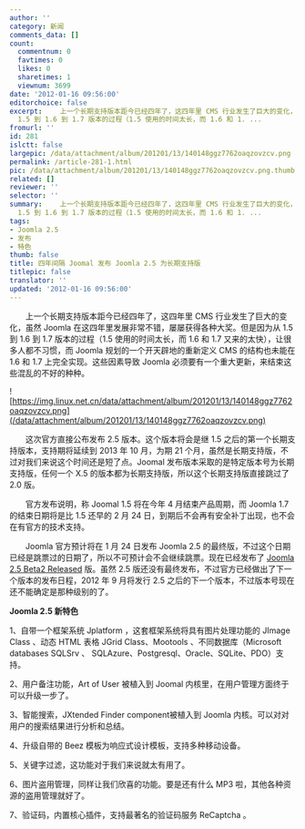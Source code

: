 ```yaml
---
author: ''
category: 新闻
comments_data: []
count:
  commentnum: 0
  favtimes: 0
  likes: 0
  sharetimes: 1
  viewnum: 3699
date: '2012-01-16 09:56:00'
editorchoice: false
excerpt: 　　上一个长期支持版本距今已经四年了，这四年里 CMS 行业发生了巨大的变化，虽然 Joomla 在这四年里发展非常不错，屡屡获得各种大奖。但是因为从
  1.5 到 1.6 到 1.7 版本的过程（1.5 使用的时间太长，而 1.6 和 1. ...
fromurl: ''
id: 281
islctt: false
largepic: /data/attachment/album/201201/13/140148ggz7762oaqzovzcv.png
permalink: /article-281-1.html
pic: /data/attachment/album/201201/13/140148ggz7762oaqzovzcv.png.thumb.jpg
related: []
reviewer: ''
selector: ''
summary: 　　上一个长期支持版本距今已经四年了，这四年里 CMS 行业发生了巨大的变化，虽然 Joomla 在这四年里发展非常不错，屡屡获得各种大奖。但是因为从
  1.5 到 1.6 到 1.7 版本的过程（1.5 使用的时间太长，而 1.6 和 1. ...
tags:
- Joomla 2.5
- 发布
- 特色
thumb: false
title: 四年间隔 Joomal 发布 Joomla 2.5 为长期支持版
titlepic: false
translator: ''
updated: '2012-01-16 09:56:00'
---
```


　　上一个长期支持版本距今已经四年了，这四年里 CMS 行业发生了巨大的变化，虽然 Joomla 在这四年里发展非常不错，屡屡获得各种大奖。但是因为从 1.5 到 1.6 到 1.7 版本的过程（1.5 使用的时间太长，而 1.6 和 1.7 又来的太快），让很多人都不习惯，而 Joomla 规划的一个开天辟地的重新定义 CMS 的结构也未能在 1.6 和 1.7 上完全实现。这些因素导致 Joomla 必须要有一个重大更新，来结束这些混乱的不好的种种。


![https://img.linux.net.cn/data/attachment/album/201201/13/140148ggz7762oaqzovzcv.png](/data/attachment/album/201201/13/140148ggz7762oaqzovzcv.png)


　　这次官方直接公布发布 2.5 版本。这个版本将会是继 1.5 之后的第一个长期支持版本，支持期将延续到 2013 年 10 月，为期 21 个月，虽然是长期支持版，不过对我们来说这个时间还是短了点。Joomal 发布版本采取的是特定版本号为长期支持版，任何一个 X.5 的版本都为长期支持版，所以这个长期支持版直接跳过了 2.0 版。


　　官方发布说明，称 Joomal 1.5 将在今年 4 月结束产品周期，而 Joomla 1.7 的结束日期将是比 1.5 还早的 2 月 24 日，到期后不会再有安全补丁出现，也不会在有官方的技术支持。


　　Joomla 官方预计将在 1 月 24 日发布 Joomla 2.5 的最终版，不过这个日期已经是跳票过的日期了，所以不可预计会不会继续跳票。现在已经发布了 [Joomla 2.5 Beta2 Released](http://www.joomla.org/announcements/general-news/5400-joomla-25-beta2-released.html) 版。虽然 2.5 版还没有最终发布，不过官方已经做出了下一个版本的发布日程，2012 年 9 月将发行 2.5 之后的下一个版本，不过版本号现在还不能确定是那种级别的了。


**Joomla 2.5 新特色**


1、自带一个框架系统 Jplatform ，这套框架系统将具有图片处理功能的 JImage Class 、动态 HTML 表格 JGrid Class、Mootools 、不同数据库（Microsoft databases SQLSrv 、 SQLAzure、Postgresql、Oracle、SQLite、PDO）支持。


2、用户备注功能，Art of User 被植入到 Joomal 内核里，在用户管理方面终于可以升级一步了。


3、智能搜索，JXtended Finder component被植入到 Joomla 内核。可以对对用户的搜索结果进行分析和总结。


4、升级自带的 Beez 模板为响应式设计模板，支持多种移动设备。


5、关键字过滤，这功能对于我们来说就太有用了。


6、图片盗用管理，同样让我们欣喜的功能。要是还有什么 MP3 啦，其他各种资源的盗用管理就好了。


7、验证码，内置核心插件，支持最著名的验证码服务 ReCaptcha 。